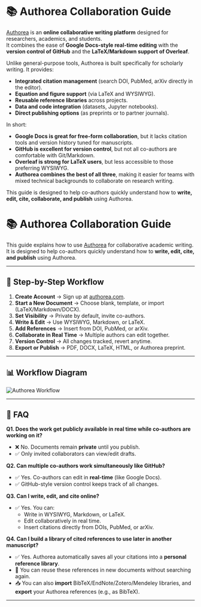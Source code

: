 # 📚 Authorea Collaboration Guide

[Authorea](https://www.authorea.com/) is an **online collaborative writing platform** designed for researchers, academics, and students.  
It combines the ease of **Google Docs-style real-time editing** with the **version control of GitHub** and the **LaTeX/Markdown support of Overleaf**.  

Unlike general-purpose tools, Authorea is built specifically for scholarly writing. It provides:  
- **Integrated citation management** (search DOI, PubMed, arXiv directly in the editor).  
- **Equation and figure support** (via LaTeX and WYSIWYG).  
- **Reusable reference libraries** across projects.  
- **Data and code integration** (datasets, Jupyter notebooks).  
- **Direct publishing options** (as preprints or to partner journals).  

In short:  
- **Google Docs is great for free-form collaboration**, but it lacks citation tools and version history tuned for manuscripts.  
- **GitHub is excellent for version control**, but not all co-authors are comfortable with Git/Markdown.  
- **Overleaf is strong for LaTeX users**, but less accessible to those preferring WYSIWYG.  
- **Authorea combines the best of all three**, making it easier for teams with mixed technical backgrounds to collaborate on research writing.  

This guide is designed to help co-authors quickly understand how to **write, edit, cite, collaborate, and publish** using Authorea.  



# 📚 Authorea Collaboration Guide

This guide explains how to use [Authorea](https://www.authorea.com/) for collaborative academic writing.  
It is designed to help co-authors quickly understand how to **write, edit, cite, and publish** using Authorea.

---

## 🚀 Step-by-Step Workflow

1. **Create Account** → Sign up at [authorea.com](https://www.authorea.com/).  
2. **Start a New Document** → Choose blank, template, or import (LaTeX/Markdown/DOCX).  
3. **Set Visibility** → Private by default, invite co-authors.  
4. **Write & Edit** → Use WYSIWYG, Markdown, or LaTeX.  
5. **Add References** → Insert from DOI, PubMed, or arXiv.  
6. **Collaborate in Real Time** → Multiple authors can edit together.  
7. **Version Control** → All changes tracked, revert anytime.  
8. **Export or Publish** → PDF, DOCX, LaTeX, HTML, or Authorea preprint.

---

## 📊 Workflow Diagram

![Authorea Workflow](authorea_workflow.png)

---

## 📌 FAQ

**Q1. Does the work get publicly available in real time while co-authors are working on it?**  
- ❌ No. Documents remain **private** until you publish.  
- ✅ Only invited collaborators can view/edit drafts.  

**Q2. Can multiple co-authors work simultaneously like GitHub?**  
- ✅ Yes. Co-authors can edit in **real-time** (like Google Docs).  
- ✅ GitHub-style version control keeps track of all changes.  

**Q3. Can I write, edit, and cite online?**  
- ✅ Yes. You can:  
  - Write in WYSIWYG, Markdown, or LaTeX.  
  - Edit collaboratively in real time.  
  - Insert citations directly from DOIs, PubMed, or arXiv.
 
**Q4. Can I build a library of cited references to use later in another manuscript?**  
- ✅ Yes. Authorea automatically saves all your citations into a **personal reference library**.  
- 🔁 You can reuse these references in new documents without searching again.  
- 📥 You can also **import** BibTeX/EndNote/Zotero/Mendeley libraries, and **export** your Authorea references (e.g., as BibTeX).  

---
